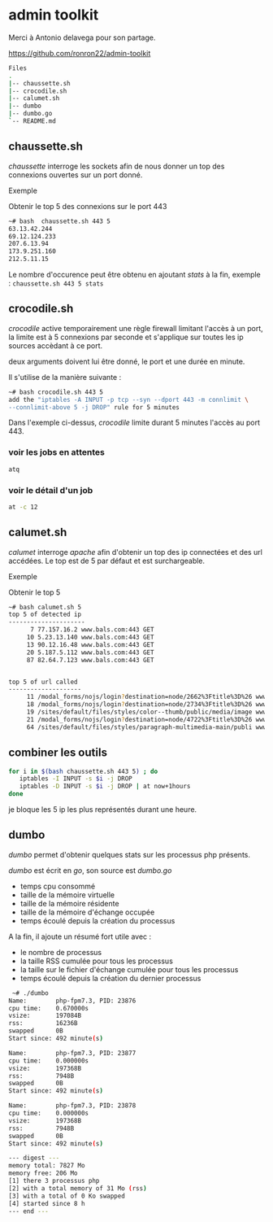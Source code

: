 # admin toolkit

Merci à Antonio delavega pour son partage.

https://github.com/ronron22/admin-toolkit


```bash
Files
.
|-- chaussette.sh 
|-- crocodile.sh
|-- calumet.sh
|-- dumbo
|-- dumbo.go
`-- README.md
```

## chaussette.sh

*chaussette* interroge les sockets afin de nous donner un top des connexions ouvertes sur un port donné. 

Exemple

Obtenir le top 5 des connexions sur le port 443

```bash
~# bash  chaussette.sh 443 5
63.13.42.244
69.12.124.233
207.6.13.94
173.9.251.160
212.5.11.15
```

Le nombre d'occurence peut être obtenu en ajoutant *stats* à la fin, exemple : `chaussette.sh 443 5 stats` 

## crocodile.sh 

*crocodile* active temporairement une règle firewall limitant l'accès à un port, la limite est à 5 connexions par seconde et s'applique sur toutes les ip sources accèdant à ce port.

deux arguments doivent lui être donné, le port et une durée en minute.

Il s'utilise de la manière suivante :

```bash
~# bash crocodile.sh 443 5
add the "iptables -A INPUT -p tcp --syn --dport 443 -m connlimit \
--connlimit-above 5 -j DROP" rule for 5 minutes
```

Dans l'exemple ci-dessus, *crocodile* limite durant 5 minutes l'accès au port 443. 
 
### voir les jobs en attentes

```bash
atq 
```

### voir le détail d'un job 

```bash
at -c 12
```

## calumet.sh

*calumet* interroge *apache* afin d'obtenir un top des ip connectées et des url accédées.
Le top est de 5 par défaut et est surchargeable.

Exemple

Obtenir le top 5 

```bash
~# bash calumet.sh 5
top 5 of detected ip
---------------------
      7 77.157.16.2 www.bals.com:443 GET
     10 5.23.13.140 www.bals.com:443 GET
     13 90.12.16.48 www.bals.com:443 GET
     20 5.187.5.112 www.bals.com:443 GET
     87 82.64.7.123 www.bals.com:443 GET


top 5 of url called
--------------------
     11 /modal_forms/nojs/login?destination=node/2662%3Ftitle%3D%26 www.bals.com:443
     18 /modal_forms/nojs/login?destination=node/2734%3Ftitle%3D%26 www.bals.com:443
     19 /sites/default/files/styles/color--thumb/public/media/image www.bals.com:443
     21 /modal_forms/nojs/login?destination=node/4722%3Ftitle%3D%26 www.bals.com:443
     64 /sites/default/files/styles/paragraph-multimedia-main/publi www.bals.com:443
```

## combiner les outils

```bash
for i in $(bash chaussette.sh 443 5) ; do
   iptables -I INPUT -s $i -j DROP    
   iptables -D INPUT -s $i -j DROP | at now+1hours
done
```

je bloque les 5 ip les plus représentés durant une heure.

## dumbo

*dumbo* permet d'obtenir quelques stats sur les processus php présents.

*dumbo* est écrit en *go*, son source est *dumbo.go* 

* temps cpu consommé
* taille de la mémoire virtuelle
* taille de la mémoire résidente
* taille de la mémoire d'échange occupée
* temps écoulé depuis la création du processus

A la fin, il ajoute un résumé fort utile avec :
* le nombre de processus
* la taille RSS cumulée pour tous les processus
* la taille sur le fichier d'échange cumulée pour tous les processus
* temps écoulé depuis la création du dernier processus


```bash
 ~# ./dumbo
Name:        php-fpm7.3, PID: 23876
cpu time:    0.670000s
vsize:       197084B
rss:         16236B
swapped      0B
Start since: 492 minute(s)

Name:        php-fpm7.3, PID: 23877
cpu time:    0.000000s
vsize:       197368B
rss:         7948B
swapped      0B
Start since: 492 minute(s)

Name:        php-fpm7.3, PID: 23878
cpu time:    0.000000s
vsize:       197368B
rss:         7948B
swapped      0B
Start since: 492 minute(s)

--- digest ---
memory total: 7827 Mo
memory free: 206 Mo
[1] there 3 processus php
[2] with a total memory of 31 Mo (rss)
[3] with a total of 0 Ko swapped
[4] started since 8 h
--- end ---
```
